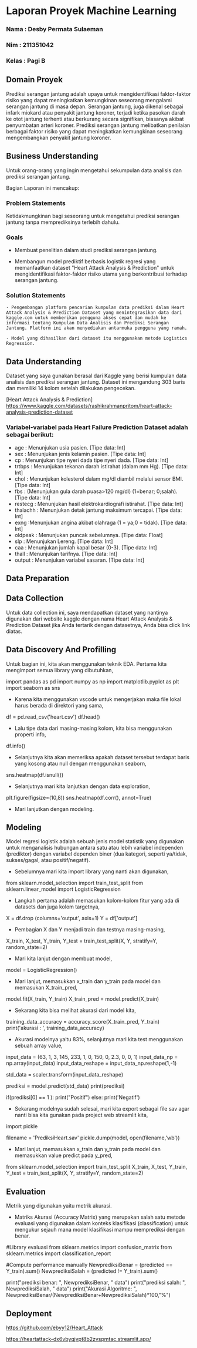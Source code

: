 # Laporan Proyek Machine Learning

### Nama : Desby Permata Sulaeman
### Nim : 211351042
### Kelas : Pagi B

## Domain Proyek

Prediksi serangan jantung adalah upaya untuk mengidentifikasi faktor-faktor risiko yang dapat meningkatkan kemungkinan seseorang mengalami serangan jantung di masa depan. Serangan jantung, juga dikenal sebagai infark miokard atau penyakit jantung koroner, terjadi ketika pasokan darah ke otot jantung terhenti atau berkurang secara signifikan, biasanya akibat penyumbatan arteri koroner. Prediksi serangan jantung melibatkan penilaian berbagai faktor risiko yang dapat meningkatkan kemungkinan seseorang mengembangkan penyakit jantung koroner.

## Business Understanding

Untuk orang-orang yang ingin mengetahui sekumpulan data analisis dan prediksi serangan jantung.

Bagian Laporan ini mencakup:

### Problem Statements

Ketidakmungkinan bagi seseorang untuk mengetahui prediksi serangan jantung tanpa memprediksinya terlebih dahulu.

### Goals

- Membuat penelitian dalam studi prediksi serangan jantung.

-  Membangun model prediktif berbasis logistik regresi yang memanfaatkan dataset "Heart Attack Analysis & Prediction" untuk mengidentifikasi faktor-faktor risiko utama yang berkontribusi terhadap serangan jantung.

### Solution Statements

    - Pengembangan platform pencarian kumpulan data prediksi dalam Heart Attack Analysis & Prediction Dataset yang menintegrasikan data dari kaggle.com untuk memberikan pengguna akses cepat dan mudah ke informasi tentang Kumpulan Data Analisis dan Prediksi Serangan Jantung. Platform ini akan menyediakan antarmuka pengguna yang ramah.

    - Model yang dihasilkan dari dataset itu menggunakan metode Logistics Regression.
    

## Data Understanding

Dataset yang saya gunakan berasal dari Kaggle yang berisi kumpulan data analisis dan prediksi serangan jantung. Dataset ini mengandung 303 baris dan memiliki 14 kolom setelah dilakukan pengecekan.

[Heart Attack Analysis & Prediction]
https://www.kaggle.com/datasets/rashikrahmanpritom/heart-attack-analysis-prediction-dataset

### Variabel-variabel pada Heart Failure Prediction Dataset adalah sebagai berikut:
- age       : Menunjukan usia pasien. [Tipe data: Int]
- sex       : Menunjukan jenis kelamin pasien. [Tipe data: Int]
- cp        : Menunjukan tipe nyeri dada tipe nyeri dada. [Tipe data: Int]
- trtbps    : Menunjukan tekanan darah istirahat (dalam mm Hg). [Tipe data: Int]
- chol      : Menunjukan kolesterol dalam mg/dl diambil melalui sensor BMI. [Tipe data: Int]
- fbs       : (Menunjukan gula darah puasa>120 mg/dl) (1=benar; 0;salah). [Tipe data: Int]
- restecg   : Menunjukan hasil elektrokardiografi istirahat. [Tipe data: Int]
- thalachh  : Menunjukan detak jantung maksimum tercapai. [Tipe data: Int]
- exng      :Menunjukan angina akibat olahraga (1 = ya;0 = tidak). [Tipe data: Int]
- oldpeak   : Menunjukan puncak sebelumnya. [Tipe data: Float]
- slp       : Menunjukan Lereng. [Tipe data: Int]
- caa       : Menunjukan jumlah kapal besar (0-3). [Tipe data: Int]
- thall     : Menunjukan tarifnya. [Tipe data: Int]
- output    : Menunjukan variabel sasaran. [Tipe data: Int]

## Data Preparation

## Data Collection

Untuk data collection ini, saya mendapatkan dataset yang nantinya digunakan dari website kaggle dengan nama Heart Attack Analysis & Prediction Dataset jika Anda tertarik dengan datasetnya, Anda bisa click link diatas.

## Data Discovery And Profilling

Untuk bagian ini, kita akan menggunakan teknik EDA.
Pertama kita mengimport semua library yang dibutuhkan,

import pandas as pd
import numpy as np
import matplotlib.pyplot as plt
import seaborn as sns

- Karena kita menggunakan vscode untuk mengerjakan maka file lokal harus berada di direktori yang sama,

df = pd.read_csv('heart.csv')
df.head()

- Lalu tipe data dari masing-masing kolom, kita bisa menggunakan properti info,

df.info()

- Selanjutnya kita akan memeriksa apakah dataset tersebut terdapat baris yang kosong atau null dengan menggunakan seaborn,

sns.heatmap(df.isnull())

- Selanjutnya mari kita lanjutkan dengan data exploration,

plt.figure(figsize=(10,8))
sns.heatmap(df.corr(), annot=True)

- Mari lanjutkan dengan modeling.

## Modeling

Model regresi logistik adalah sebuah jenis model statistik yang digunakan untuk menganalisis hubungan antara satu atau lebih variabel independen (prediktor) dengan variabel dependen biner (dua kategori, seperti ya/tidak, sukses/gagal, atau positif/negatif).

- Sebelumnya mari kita import library yang nanti akan digunakan,

from sklearn.model_selection import train_test_split
from sklearn.linear_model import LogisticRegression

- Langkah pertama adalah memasukan kolom-kolom fitur yang ada di datasets dan juga kolom targetnya,

X = df.drop (columns='output', axis=1)
Y = df['output']

- Pembagian X dan Y menjadi train dan testnya masing-masing,

X_train, X_test, Y_train, Y_test = train_test_split(X, Y, stratify=Y, random_state=2)

- Mari kita lanjut dengan membuat model,

model = LogisticRegression()

- Mari lanjut, memasukkan x_train dan y_train pada model dan memasukan X_train_pred,

model.fit(X_train, Y_train)
X_train_pred = model.predict(X_train)

- Sekarang kita bisa melihat akurasi dari model kita,

training_data_accuracy = accuracy_score(X_train_pred, Y_train)
print('akurasi : ', training_data_accuracy)

- Akurasi modelnya yaitu 83%, selanjutnya mari kita test menggunakan sebuah array value, 

input_data = (63, 1, 3, 145, 233, 1, 0, 150, 0, 2.3, 0, 0, 1)
input_data_np = np.array(input_data)
input_data_reshape = input_data_np.reshape(1,-1)

std_data = scaler.transform(input_data_reshape)

prediksi = model.predict(std_data)
print(prediksi)

if(prediksi[0] == 1 ):
    print("Positif")
else:
    print('Negatif')

- Sekarang modelnya sudah selesai, mari kita export sebagai file sav agar nanti bisa kita gunakan pada project web streamlit kita,

import pickle

filename = 'PrediksiHeart.sav'
pickle.dump(model, open(filename,'wb'))

- Mari lanjut, memasukkan x_train dan y_train pada model dan memasukkan value predict pada y_pred,

from sklearn.model_selection import train_test_split
X_train, X_test, Y_train, Y_test = train_test_split(X, Y, stratify=Y, random_state=2)

## Evaluation

Metrik yang digunakan yaitu metrik akurasi.

- Matriks Akurasi (Accuracy Matrix) yang merupakan salah satu metode evaluasi yang digunakan dalam konteks klasifikasi (classification) untuk mengukur sejauh mana model klasifikasi mampu memprediksi dengan benar.

#Library evaluasi
from sklearn.metrics import confusion_matrix
from sklearn.metrics import classification_report

#Compute performance manually
NewprediksiBenar = (predicted == Y_train).sum()
NewprediksiSalah = (predicted != Y_train).sum()

print("prediksi benar: ", NewprediksiBenar, " data")
print("prediksi salah: ", NewprediksiSalah, " data")
print("Akurasi Algoritme: ", NewprediksiBenar/(NewprediksiBenar+NewprediksiSalah)*100,"%") 

## Deployment

https://github.com/ebyy12/Heart_Attack

https://heartattack-dx6vbyqjvpt8b2zvspmtac.streamlit.app/